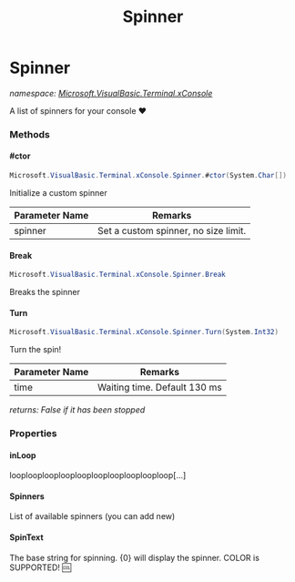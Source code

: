 ﻿---
title: Spinner
---

# Spinner
_namespace: [Microsoft.VisualBasic.Terminal.xConsole](N-Microsoft.VisualBasic.Terminal.xConsole.html)_

A list of spinners for your console ❤



### Methods

#### #ctor
```csharp
Microsoft.VisualBasic.Terminal.xConsole.Spinner.#ctor(System.Char[])
```
Initialize a custom spinner

|Parameter Name|Remarks|
|--------------|-------|
|spinner|Set a custom spinner, no size limit.|


#### Break
```csharp
Microsoft.VisualBasic.Terminal.xConsole.Spinner.Break
```
Breaks the spinner

#### Turn
```csharp
Microsoft.VisualBasic.Terminal.xConsole.Spinner.Turn(System.Int32)
```
Turn the spin!

|Parameter Name|Remarks|
|--------------|-------|
|time|Waiting time. Default 130 ms|

_returns: False if it has been stopped_


### Properties

#### inLoop
looplooplooplooplooplooplooplooplooploop[...]
#### Spinners
List of available spinners (you can add new)
#### SpinText
The base string for spinning. {0} will display the spinner. COLOR is SUPPORTED! 🆒
